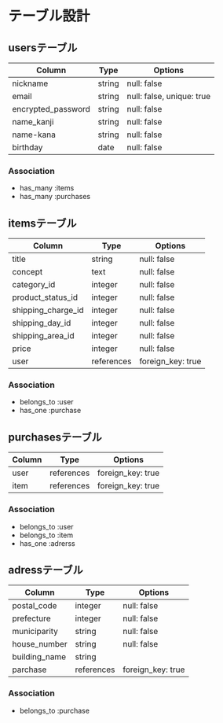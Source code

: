 #  テーブル設計

## usersテーブル
|Column             |Type         |Options                  |
|-------------------|-------------|-------------------------|
|nickname           |string       |null: false              |
|email              |string       |null: false, unique: true|
|encrypted_password |string       |null: false              |
|name_kanji         |string       |null: false              |
|name-kana          |string       |null: false              |
|birthday           |date         |null: false              |

### Association
- has_many :items
- has_many :purchases

## itemsテーブル
|Column              |Type         |Options          |
|--------------------|-------------|-----------------|
|title               |string       |null: false      |
|concept             |text         |null: false      |
|category_id         |integer      |null: false      |
|product_status_id   |integer      |null: false      |
|shipping_charge_id  |integer      |null: false      |
|shipping_day_id     |integer      |null: false      |
|shipping_area_id    |integer      |null: false      |
|price               |integer      |null: false      |
|user                |references   |foreign_key: true|

### Association
- belongs_to :user
- has_one    :purchase


## purchasesテーブル
|Column         |Type         |Options          |
|---------------|-------------|-----------------|
|user           |references   |foreign_key: true|
|item           |references   |foreign_key: true|

### Association
- belongs_to :user
- belongs_to :item
- has_one    :adrerss

## adressテーブル
|Column         |Type         |Options          |
|---------------|-------------|-----------------|
|postal_code    |integer      |null: false      |
|prefecture     |integer      |null: false      |
|municiparity   |string       |null: false      |
|house_number   |string       |null: false      |
|building_name  |string       |                 |
|parchase       |references   |foreign_key: true|

### Association
- belongs_to :purchase